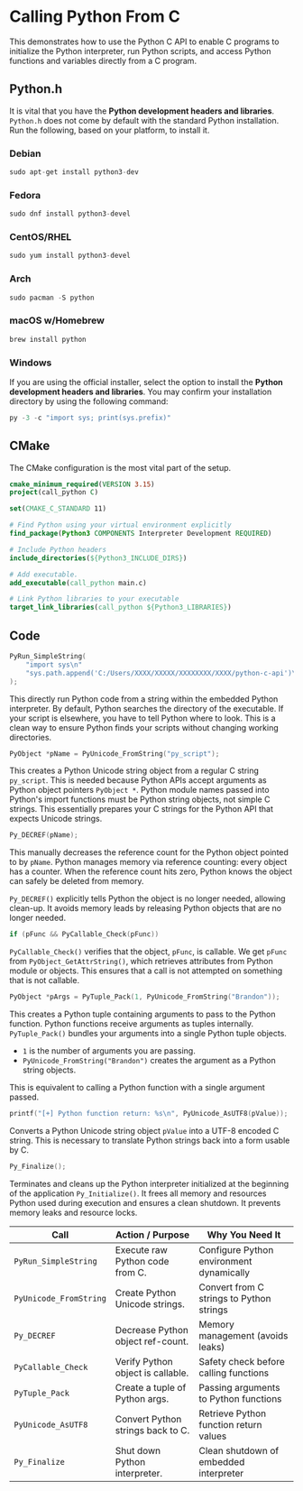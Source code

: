 # Calling Python From C
This demonstrates how to use the Python C API to enable C programs to initialize
the Python interpreter, run Python scripts, and access Python functions and variables
directly from a C program.

## Python.h
It is vital that you have the **Python development headers and libraries**. 
`Python.h` does not come by default with the standard Python installation.
Run the following, based on your platform, to install it.

### Debian
```c++
sudo apt-get install python3-dev
```

### Fedora
```c++
sudo dnf install python3-devel
```

### CentOS/RHEL
```c++
sudo yum install python3-devel
```

### Arch
```c++
sudo pacman -S python
```

### macOS w/Homebrew
```c++
brew install python
```

### Windows
If you are using the official installer, select the option to install the
**Python development headers and libraries**. You may confirm your installation directory
by using the following command:
```c++
py -3 -c "import sys; print(sys.prefix)"
```

## CMake
The CMake configuration is the most vital part of the setup.
```cmake
cmake_minimum_required(VERSION 3.15)
project(call_python C)

set(CMAKE_C_STANDARD 11)

# Find Python using your virtual environment explicitly
find_package(Python3 COMPONENTS Interpreter Development REQUIRED)

# Include Python headers
include_directories(${Python3_INCLUDE_DIRS})

# Add executable.
add_executable(call_python main.c)

# Link Python libraries to your executable
target_link_libraries(call_python ${Python3_LIBRARIES})
```

## Code
```c++
PyRun_SimpleString(
    "import sys\n"
    "sys.path.append('C:/Users/XXXX/XXXXX/XXXXXXXX/XXXX/python-c-api')\n"
);
```
This directly run Python code from a string within the embedded Python interpreter. By default,
Python searches the directory of the executable. If your script is elsewhere, you have to tell
Python where to look. This is a clean way to ensure Python finds your scripts without changing
working directories.

```c++
PyObject *pName = PyUnicode_FromString("py_script");
```
This creates a Python Unicode string object from a regular C string `py_script`.
This is needed because Python APIs accept arguments as Python object pointers `PyObject *`.
Python module names passed into Python's import functions must be Python string objects, not
simple C strings. This essentially prepares your C strings for the Python API that expects
Unicode strings.

```c++
Py_DECREF(pName);
```
This manually decreases the reference count for the Python object pointed to by `pName`.
Python manages memory via reference counting: every object has a counter. When the reference count
hits zero, Python knows the object can safely be deleted from memory.

`Py_DECREF()` explicitly tells Python the object is no longer needed, allowing clean-up. It avoids
memory leads by releasing Python objects that are no longer needed.

```c++
if (pFunc && PyCallable_Check(pFunc))
```
`PyCallable_Check()` verifies that the object, `pFunc`, is callable. We get `pFunc` from 
`PyObject_GetAttrString()`, which retrieves attributes from Python module or objects. This ensures
that a call is not attempted on something that is not callable.

```c++
PyObject *pArgs = PyTuple_Pack(1, PyUnicode_FromString("Brandon"));
```
This creates a Python tuple containing arguments to pass to the Python function. Python functions
receive arguments as tuples internally. `PyTuple_Pack()` bundles your arguments into a single
Python tuple objects.

- `1` is the number of arguments you are passing.
- `PyUnicode_FromString("Brandon")` creates the argument as a Python string objects.

This is equivalent to calling a Python function with a single argument passed.

```c++
printf("[+] Python function return: %s\n", PyUnicode_AsUTF8(pValue));
```
Converts a Python Unicode string object `pValue` into a UTF-8 encoded C string. This is necessary
to translate Python strings back into a form usable by C.

```c++
Py_Finalize();
```
Terminates and cleans up the Python interpreter initialized at the beginning of the application `Py_Initialize()`.
It frees all memory and resources Python used during execution and ensures a clean shutdown. It prevents
memory leaks and resource locks.

| Call                   | Action / Purpose                  | Why You Need It                          |
| ---------------------- | --------------------------------- | ---------------------------------------- |
| `PyRun_SimpleString`   | Execute raw Python code from C.   | Configure Python environment dynamically |
| `PyUnicode_FromString` | Create Python Unicode strings.    | Convert from C strings to Python strings |
| `Py_DECREF`            | Decrease Python object ref-count. | Memory management (avoids leaks)         |
| `PyCallable_Check`     | Verify Python object is callable. | Safety check before calling functions    |
| `PyTuple_Pack`         | Create a tuple of Python args.    | Passing arguments to Python functions    |
| `PyUnicode_AsUTF8`     | Convert Python strings back to C. | Retrieve Python function return values   |
| `Py_Finalize`          | Shut down Python interpreter.     | Clean shutdown of embedded interpreter   |
